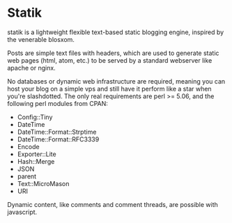 # Statik

statik is a lightweight flexible text-based static blogging engine,
inspired by the venerable blosxom.

Posts are simple text files with headers, which are used to
generate static web pages (html, atom, etc.) to be served by a standard
webserver like apache or nginx.

No databases or dynamic web infrastructure are required, meaning you
can host your blog on a simple vps and still have it perform like a star
when you're slashdotted. The only real requirements are perl >= 5.06, and
the following perl modules from CPAN:

- Config::Tiny
- DateTime
- DateTime::Format::Strptime
- DateTime::Format::RFC3339
- Encode
- Exporter::Lite
- Hash::Merge
- JSON
- parent
- Text::MicroMason
- URI

Dynamic content, like comments and comment threads, are possible
with javascript.

